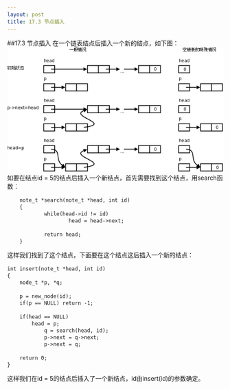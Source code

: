 ```yaml
---
layout: post
title: 17.3 节点插入 
---
```

##17.3 节点插入
在一个链表结点后插入一个新的结点，如下图：
<img src="../../book/html-chunk/images/linkedlist.insert.png">
如要在结点id = 5的结点后插入一个新结点，首先需要找到这个结点，用search函数：

        note_t *search(note_t *head, int id)
        {
                while(head->id != id)
                        head = head->next;

                return head;
        }

这样我们找到了这个结点，下面要在这个结点这后插入一个新的结点：

	int insert(note_t *head, int id)
	{
		node_t *p, *q;

		p = new_node(id);
		if(p == NULL) return -1;
	
		if(head == NULL)
			head = p;
                q = search(head, id);
                p->next = q->next;
                p->next = q;

		return 0;
	}

这样我们在id = 5的结点后插入了一个新结点，id由insert(id)的参数确定。
